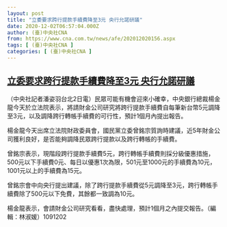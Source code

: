 ```yaml
---
layout: post
title: "立委要求跨行提款手續費降至3元 央行允諾研議"
date: 2020-12-02T06:57:04.000Z
author: (臺)中央社CNA
from: https://www.cna.com.tw/news/afe/202012020156.aspx
tags: [ (臺)中央社CNA ]
categories: [ (臺)中央社CNA ]
---
```

<!--1606892224000-->
[立委要求跨行提款手續費降至3元 央行允諾研議](https://www.cna.com.tw/news/afe/202012020156.aspx)
------

<div>
<div></div><div class="paragraph"><p>（中央社記者潘姿羽台北2日電）民眾可能有機會迎來小確幸，中央銀行總裁楊金龍今天於立法院表示，將請財金公司研究將跨行提款手續費自每筆新台幣5元調降至3元，以及調降跨行轉帳手續費的可行性，預計1個月內提出報告。</p><p>楊金龍今天出席立法院財政委員會，國民黨立委曾銘宗質詢時建議，近5年財金公司獲利良好，是否能夠調降民眾跨行提款以及跨行轉帳的手續費。</p><p>曾銘宗表示，現階段跨行提款手續費5元，跨行轉帳手續費則採分級優惠措施，500元以下手續費0元、每日以優惠1次為限，501元至1000元的手續費為10元，1001元以上的手續費為15元。</p><p>曾銘宗會中向央行提出建議，除了跨行提款手續費從5元調降至3元，跨行轉帳手續費除了500元以下免費，其餘都一致調為10元。</p><p>楊金龍表示，會請財金公司研究看看，盡快處理，預計1個月之內提交報告。（編輯：林淑媛）1091202</p></div>
</div>
